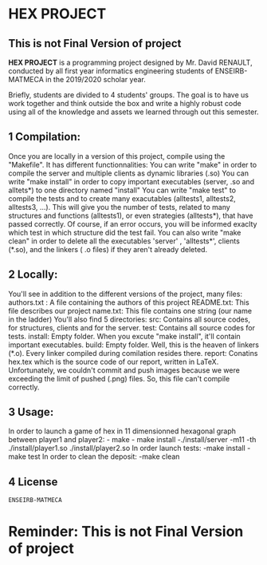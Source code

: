 # HEX PROJECT

## This is not Final Version of project

**HEX PROJECT** is a programming project designed by Mr. David RENAULT, conducted by all first year informatics engineering students of ENSEIRB-MATMECA in the 2019/2020 scholar year.

Briefly, students are divided to 4 students' groups. The goal is to have us work together and think outside the box and write a highly robust code using all of the knowledge and assets we learned through out this semester. 

## 1	 Compilation:
Once you are locally in a version of this project, compile using the "Makefile". It has different functionnalities:
     You can write "make" in order to compile the server and multiple clients as dynamic libraries (.so)
     You can write "make install" in order to copy important executables (server, .so and alltets*) to one directory named "install"
     You can write "make test" to compile the tests and to create many exacutables (alltests1, alltests2, alltests3, ...). This will give you the number of tests, related to many structures and functions (alltests1), or even strategies (alltests*), that have passed correctly. Of course, if an error occurs, you will be informed exaclty which test in which structure did the test fail. 
     You can also write "make clean" in order to delete all the executables 'server' , 'alltests*',  clients (*.so), and the linkers ( .o files) if they aren't already deleted.

## 2   	 Locally:
You'll see in addition to the different versions of the project, many files:
       authors.txt : A file containing the authors of this project
       README.txt: This file describes our project
       name.txt: This file contains one string (our name in the ladder)
You'll also find 5 directories:
        src: Contains all source codes, for structures, clients and for the server.
        test: Contains all source codes for tests.
        install: Empty folder. When you excute "make install", it'll contain important executables.
        build: Empty folder. Well, this is the heaven of linkers (*.o). Every linker compiled during comilation resides there.
        report: Conatins hex.tex which is the source code of our report, written in LaTeX. Unfortunately, we couldn't commit and push images because we were exceeding the limit of pushed (.png) files. So, this file can't compile correctly.

       

## 3   	  Usage:
In order to launch a game of hex in 11 dimensionned hexagonal graph between player1 and player2:
    - make
    - make install
    -./install/server -m11 -th ./install/player1.so ./install/player2.so
In order launch tests:
    -make install
    -make test
In order to clean the deposit:
    -make clean

    
## 4    	License
	ENSEIRB-MATMECA  

# Reminder: This is not Final Version of project
